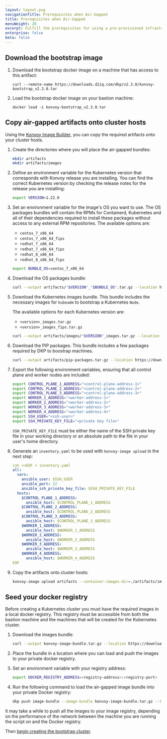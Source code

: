 ```yaml
---
layout: layout.pug
navigationTitle: Prerequisites when Air-Gapped
title: Prerequisites when Air-Gapped
menuWeight: 20
excerpt: Fulfill the prerequisites for using a pre-provisioned infrastructure when Air-Gapped
enterprise: false
beta: false
---
```


## Download the bootstrap image

1.  Download the bootstrap docker image on a machine that has access to this artifact:

    ```docker
    curl --remote-name https://downloads.d2iq.com/dkp/v2.3.0/konvoy-bootstrap_v2.3.0.tar
    ```

1.  Load the bootstrap docker image on your bastion machine:

    ```docker
    docker load -i konvoy-bootstrap_v2.3.0.tar
    ```

## Copy air-gapped artifacts onto cluster hosts 

Using the [Konvoy Image Builder](../../../image-builder), you can copy the required artifacts onto your cluster hosts.

1.  Create the directories where you will place the air-gapped bundles:

    ```bash
    mkdir artifacts
    mkdir artifacts/images
    ```

1.  Define an environment variable for the Kubernetes version that corresponds with Konvoy release you are installing. You can find the correct Kubernetes version by checking the release notes for the release you are installing:

    ```bash
    export VERSION=1.22.8
    ```

1.  Set an environment variable for the image's OS you want to use.
    The OS packages bundles will contain the RPMs for Containerd, Kubernetes and all of their dependencies required to install these packages without access to any external RPM repositories.
    The available options are:

    * `centos_7_x86_64`
    * `centos_7_x86_64_fips`
    * `redhat_7_x86_64`
    * `redhat_7_x86_64_fips`
    * `redhat_8_x86_64`
    * `redhat_8_x86_64_fips`

    ```bash
    export BUNDLE_OS=centos_7_x86_64
    ```

1.  Download the OS packages bundle:

    ```bash
    curl --output artifacts/"$VERSION"_"$BUNDLE_OS".tar.gz --location https://downloads.d2iq.com/dkp/airgapped/os-packages/"$VERSION"_"$BUNDLE_OS".tar.gz
    ```

1.  Download the Kubernetes images bundle. This bundle includes the necessary images for `kubeadm` to bootstrap a Kubernetes `Node`.

    The available options for each Kubernetes version are:

    * `<version>_images.tar.gz`
    * `<version>_images_fips.tar.gz`

    ```bash
    curl --output artifacts/images/"$VERSION"_images.tar.gz --location https://downloads.d2iq.com/dkp/airgapped/kubernetes-images/"$VERSION"_images.tar.gz
    ```

1.  Download the PIP packages. This bundle includes a few packages required by DKP to boostrap machines.

    ```bash
    curl --output artifacts/pip-packages.tar.gz --location https://downloads.d2iq.com/dkp/airgapped/pip-packages/pip-packages.tar.gz
    ```

1.  Export the following environment variables, ensuring that all control plane and worker nodes are included:

    ```bash
    export CONTROL_PLANE_1_ADDRESS="<control-plane-address-1>"
    export CONTROL_PLANE_2_ADDRESS="<control-plane-address-2>"
    export CONTROL_PLANE_3_ADDRESS="<control-plane-address-3>"
    export WORKER_1_ADDRESS="<worker-address-1>"
    export WORKER_2_ADDRESS="<worker-address-2>"
    export WORKER_3_ADDRESS="<worker-address-3>"
    export WORKER_4_ADDRESS="<worker-address-4>"
    export SSH_USER="<ssh-user>"
    export SSH_PRIVATE_KEY_FILE="<private key file>"
    ```

    `SSH_PRIVATE_KEY_FILE` must be either the name of the SSH private key file in your working directory or an absolute path to the file in your user's home directory.

1.  Generate an `inventory.yaml` to be used with `konvoy-image upload` in the next step:

    ```yaml
    cat <<EOF > inventory.yaml
    all:
      vars:
        ansible_user: $SSH_USER
        ansible_port: 22
        ansible_ssh_private_key_file: $SSH_PRIVATE_KEY_FILE
      hosts:
        $CONTROL_PLANE_1_ADDRESS:
          ansible_host: $CONTROL_PLANE_1_ADDRESS
        $CONTROL_PLANE_2_ADDRESS:
          ansible_host: $CONTROL_PLANE_2_ADDRESS
        $CONTROL_PLANE_3_ADDRESS:
          ansible_host: $CONTROL_PLANE_3_ADDRESS
        $WORKER_1_ADDRESS:
          ansible_host: $WORKER_1_ADDRESS
        $WORKER_2_ADDRESS:
          ansible_host: $WORKER_2_ADDRESS
        $WORKER_3_ADDRESS:
          ansible_host: $WORKER_3_ADDRESS
        $WORKER_4_ADDRESS:
          ansible_host: $WORKER_4_ADDRESS
    EOF
    ```

1.  Copy the artifacts onto cluster hosts:

    ```bash
    konvoy-image upload artifacts --container-images-dir=./artifacts/images/ --os-packages-bundle=./artifacts/"$VERSION"_"$BUNDLE_OS".tar.gz --pip-packages-bundle=./artifacts/pip-packages.tar.gz
    ```

## Seed your docker registry

Before creating a Kubernetes cluster you must have the required images in a local docker registry. This registry must be accessible from both the bastion machine and the machines that will be created for the Kubernetes cluster.


1.  Download the images bundle:

    ```bash
    curl --output konvoy-image-bundle.tar.gz --location https://downloads.d2iq.com/dkp/v2.3.0/konvoy_image_bundle_v2.3.0_linux_amd64.tar.gz
    ```

1.  Place the bundle in a location where you can load and push the images to your private docker registry.

1.  Set an environment variable with your registry address:

    ```bash
    export DOCKER_REGISTRY_ADDRESS=<registry-address>:<registry-port>
    ```

2.  Run the following command to load the air-gapped image bundle into your private Docker registry:

    ```bash
    dkp push image-bundle --image-bundle konvoy-image-bundle.tar.gz --to-registry $DOCKER_REGISTRY_ADDRESS
    ```

It may take a while to push all the images to your image registry, depending on the performance of the network between the machine you are running the script on and the Docker registry.

Then [begin creating the bootstrap cluster][bootstrap].

[bootstrap]: ../bootstrap
